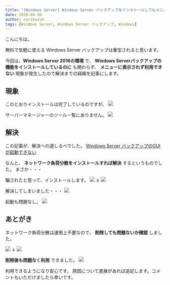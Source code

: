 ```yaml
---
title: "[Windows Server] Windows Server バックアップをインストールしてもメニューに表示されない"
date: 2020-04-30
author: norikazum
tags: [Windows Server, Windows Server バックアップ, Windows]
---
```


こんにちは。

無料で気軽に使える Windows Server バックアップは重宝されると思います。

今回は、**Windows Server 2016の環境** で、 **Windows Serverバックアップの機能をインストールしているのに** も関わらず、 **メニューに表示されず利用できない** 現象が発生したので解決までの経緯を記事にします。

## 現象

このとおりインストールは完了しているのですが、
![](images/i-dont-see-it-in-the-menu-after-installing-windows-server-backup-1.png)

サーバーマネージャーのツール一覧にありません。
![](images/i-dont-see-it-in-the-menu-after-installing-windows-server-backup-2.png)

## 解決

この記事が、解決への道しるべでした。
[Windows Server バックアップのGUIが起動できない](https://social.technet.microsoft.com/Forums/ja-JP/9e145dcf-66fa-470c-b8b0-2be626c75918/windows-server-gui?forum=winserver8)

なんと、 **ネットワーク負荷分散をインストールすれば解決** するというものでした。
まさか・・・

騙されたと思って、インストールします。
![](images/i-dont-see-it-in-the-menu-after-installing-windows-server-backup-3.png)
↓
![](images/i-dont-see-it-in-the-menu-after-installing-windows-server-backup-4.png)

解決してしまいました・・・
![](images/i-dont-see-it-in-the-menu-after-installing-windows-server-backup-5.png)

起動も問題なし。
![](images/i-dont-see-it-in-the-menu-after-installing-windows-server-backup-6.png)

## あとがき

ネットワーク負荷分散は運用上不要なので、 **削除しても問題ないか確認** しました。

![](images/i-dont-see-it-in-the-menu-after-installing-windows-server-backup-7.png)
↓
![](images/i-dont-see-it-in-the-menu-after-installing-windows-server-backup-8.png)

**削除後も問題なく利用** できました。
![](images/i-dont-see-it-in-the-menu-after-installing-windows-server-backup-9.png)

利用できるようになり安心です。
原因について進展があれば追記します。コメントもいただけましたら幸いです。
